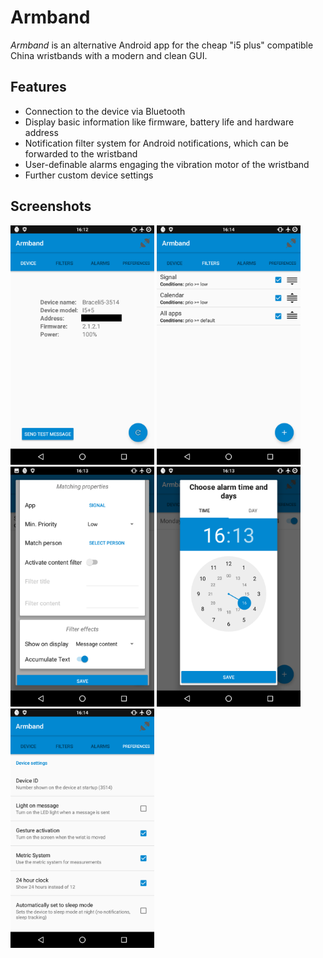 # Armband
*Armband* is an alternative Android app for the cheap "i5 plus" compatible China wristbands with a modern and clean GUI. 

## Features
* Connection to the device via Bluetooth
* Display basic information like firmware, battery life and hardware address
* Notification filter system for Android notifications, which can be forwarded to the wristband
* User-definable alarms engaging the vibration motor of the wristband
* Further custom device settings

## Screenshots
<img src="screenshots/overview.png" alt="Overview" width="230">
<img src="screenshots/filters.png" alt="Filters" width="230">
<img src="screenshots/modify_filter.png" alt="Modify Filter" width="230">
<img src="screenshots/alarms.png" alt="Alarms" width="230">
<img src="screenshots/settings.png" alt="Settings" width="230">
